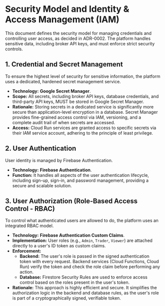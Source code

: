 # Security Model and Identity & Access Management (IAM)

This document defines the security model for managing credentials and controlling user access, as decided in ADR-0002. The platform handles sensitive data, including broker API keys, and must enforce strict security controls.

## 1. Credential and Secret Management

To ensure the highest level of security for sensitive information, the platform uses a dedicated, hardened secret management service.

- **Technology:** **Google Secret Manager**.
- **Scope:** All secrets, including broker API keys, database credentials, and third-party API keys, MUST be stored in Google Secret Manager.
- **Rationale:** Storing secrets in a dedicated service is significantly more secure than application-level encryption in a database. Secret Manager provides fine-grained access control via IAM, versioning, and a complete audit trail of when secrets are accessed.
- **Access:** Cloud Run services are granted access to specific secrets via their IAM service account, adhering to the principle of least privilege.

## 2. User Authentication

User identity is managed by Firebase Authentication.

- **Technology:** **Firebase Authentication**.
- **Function:** It handles all aspects of the user authentication lifecycle, including sign-up, sign-in, and password management, providing a secure and scalable solution.

## 3. User Authorization (Role-Based Access Control - RBAC)

To control what authenticated users are allowed to do, the platform uses an integrated RBAC model.

- **Technology:** **Firebase Authentication Custom Claims**.
- **Implementation:** User roles (e.g., `Admin`, `Trader`, `Viewer`) are attached directly to a user's ID token as custom claims.
- **Enforcement:**
  - **Backend:** The user's role is passed in the signed authentication token with every request. Backend services (Cloud Functions, Cloud Run) verify the token and check the role claim before performing any action.
  - **Database:** Firestore Security Rules are used to enforce access control based on the roles present in the user's token.
- **Rationale:** This approach is highly efficient and secure. It simplifies the authorization logic in the backend and database rules, as the user's role is part of a cryptographically signed, verifiable token.
